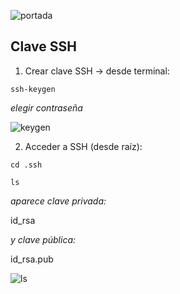 ![portada](https://user-images.githubusercontent.com/68760595/134392773-062fbd52-c21d-4641-b7e9-f4d596fe6ff9.png)


## Clave SSH

1. Crear clave SSH -> desde terminal:

```
ssh-keygen

```
  *elegir contraseña*

![keygen](https://user-images.githubusercontent.com/68760595/134391907-ee2869a5-fef3-4225-9a45-565e1cdc9838.png)

2. Acceder a SSH (desde raíz):

```
cd .ssh

```
```
ls

```
 *aparece clave privada:*
 
 id_rsa
 
 *y clave pública:*
 
 id_rsa.pub
 
 ![ls](https://user-images.githubusercontent.com/68760595/134392348-0aaa61d6-05d4-44d6-87d9-83de31fefe60.png)

